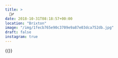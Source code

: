 ```yaml
---
title: >
  🧟‍♂️
date: 2018-10-31T08:18:57+00:00
location: "Brixton"
image: "/img/1fecb765e90c3709e9a87e03dca752db.jpg"
draft: false
instagram: true
---
```


{{<photo src="/img/1fecb765e90c3709e9a87e03dca752db.jpg">}}
